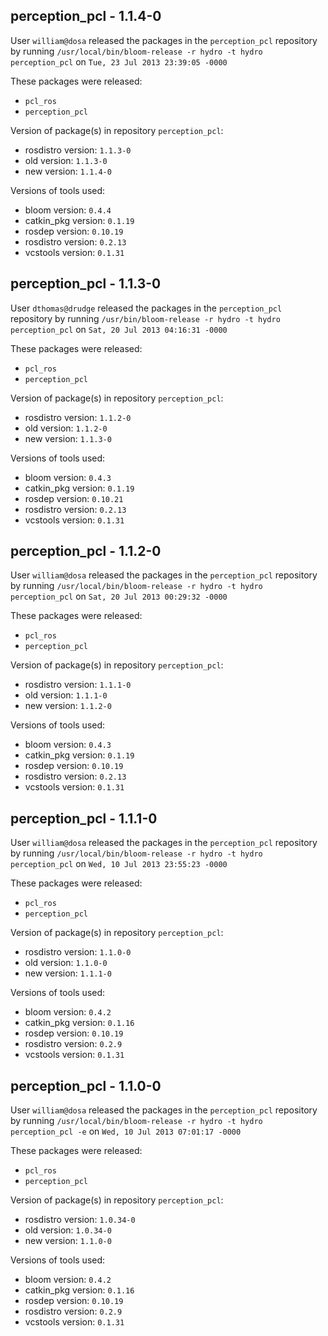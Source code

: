 ## perception_pcl - 1.1.4-0

User `william@dosa` released the packages in the `perception_pcl` repository by running `/usr/local/bin/bloom-release -r hydro -t hydro perception_pcl` on `Tue, 23 Jul 2013 23:39:05 -0000`

These packages were released:
- `pcl_ros`
- `perception_pcl`

Version of package(s) in repository `perception_pcl`:
- rosdistro version: `1.1.3-0`
- old version: `1.1.3-0`
- new version: `1.1.4-0`

Versions of tools used:
- bloom version: `0.4.4`
- catkin_pkg version: `0.1.19`
- rosdep version: `0.10.19`
- rosdistro version: `0.2.13`
- vcstools version: `0.1.31`


## perception_pcl - 1.1.3-0

User `dthomas@drudge` released the packages in the `perception_pcl` repository by running `/usr/bin/bloom-release -r hydro -t hydro perception_pcl` on `Sat, 20 Jul 2013 04:16:31 -0000`

These packages were released:
- `pcl_ros`
- `perception_pcl`

Version of package(s) in repository `perception_pcl`:
- rosdistro version: `1.1.2-0`
- old version: `1.1.2-0`
- new version: `1.1.3-0`

Versions of tools used:
- bloom version: `0.4.3`
- catkin_pkg version: `0.1.19`
- rosdep version: `0.10.21`
- rosdistro version: `0.2.13`
- vcstools version: `0.1.31`


## perception_pcl - 1.1.2-0

User `william@dosa` released the packages in the `perception_pcl` repository by running `/usr/local/bin/bloom-release -r hydro -t hydro perception_pcl` on `Sat, 20 Jul 2013 00:29:32 -0000`

These packages were released:
- `pcl_ros`
- `perception_pcl`

Version of package(s) in repository `perception_pcl`:
- rosdistro version: `1.1.1-0`
- old version: `1.1.1-0`
- new version: `1.1.2-0`

Versions of tools used:
- bloom version: `0.4.3`
- catkin_pkg version: `0.1.19`
- rosdep version: `0.10.19`
- rosdistro version: `0.2.13`
- vcstools version: `0.1.31`


## perception_pcl - 1.1.1-0

User `william@dosa` released the packages in the `perception_pcl` repository by running `/usr/local/bin/bloom-release -r hydro -t hydro perception_pcl` on `Wed, 10 Jul 2013 23:55:23 -0000`

These packages were released:
- `pcl_ros`
- `perception_pcl`

Version of package(s) in repository `perception_pcl`:
- rosdistro version: `1.1.0-0`
- old version: `1.1.0-0`
- new version: `1.1.1-0`

Versions of tools used:
- bloom version: `0.4.2`
- catkin_pkg version: `0.1.16`
- rosdep version: `0.10.19`
- rosdistro version: `0.2.9`
- vcstools version: `0.1.31`


## perception_pcl - 1.1.0-0

User `william@dosa` released the packages in the `perception_pcl` repository by running `/usr/local/bin/bloom-release -r hydro -t hydro perception_pcl -e` on `Wed, 10 Jul 2013 07:01:17 -0000`

These packages were released:
- `pcl_ros`
- `perception_pcl`

Version of package(s) in repository `perception_pcl`:
- rosdistro version: `1.0.34-0`
- old version: `1.0.34-0`
- new version: `1.1.0-0`

Versions of tools used:
- bloom version: `0.4.2`
- catkin_pkg version: `0.1.16`
- rosdep version: `0.10.19`
- rosdistro version: `0.2.9`
- vcstools version: `0.1.31`


